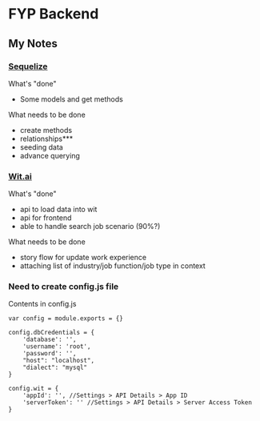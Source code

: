 # FYP Backend

## My Notes
### [Sequelize](http://docs.sequelizejs.com/)

What's "done"
+ Some models and get methods

What needs to be done
+ create methods
+ relationships***
+ seeding data
+ advance querying

### [Wit.ai](https://wit.ai/)

What's "done"
+ api to load data into wit
+ api for frontend
+ able to handle search job scenario (90%?)

What needs to be done
+ story flow for update work experience
+ attaching list of industry/job function/job type in context

### Need to create config.js file
Contents in config.js

```
var config = module.exports = {}

config.dbCredentials = {
    'database': '',
    'username': 'root',
    'password': '',
    "host": "localhost",
    "dialect": "mysql"
}

config.wit = {
    'appId': '', //Settings > API Details > App ID
    'serverToken': '' //Settings > API Details > Server Access Token
}
```

